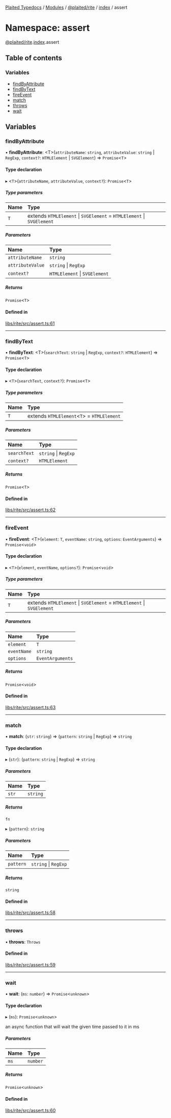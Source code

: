 [Plaited Typedocs](../README.md) / [Modules](../modules.md) / [@plaited/rite](plaited_rite.md) / [index](plaited_rite.index.md) / assert

# Namespace: assert

[@plaited/rite](plaited_rite.md).[index](plaited_rite.index.md).assert

## Table of contents

### Variables

- [findByAttribute](plaited_rite.index.assert.md#findbyattribute)
- [findByText](plaited_rite.index.assert.md#findbytext)
- [fireEvent](plaited_rite.index.assert.md#fireevent)
- [match](plaited_rite.index.assert.md#match)
- [throws](plaited_rite.index.assert.md#throws)
- [wait](plaited_rite.index.assert.md#wait)

## Variables

### findByAttribute

• **findByAttribute**: <T\>(`attributeName`: `string`, `attributeValue`: `string` \| `RegExp`, `context?`: `HTMLElement` \| `SVGElement`) => `Promise`<`T`\>

#### Type declaration

▸ <`T`\>(`attributeName`, `attributeValue`, `context?`): `Promise`<`T`\>

##### Type parameters

| Name | Type |
| :------ | :------ |
| `T` | extends `HTMLElement` \| `SVGElement` = `HTMLElement` \| `SVGElement` |

##### Parameters

| Name | Type |
| :------ | :------ |
| `attributeName` | `string` |
| `attributeValue` | `string` \| `RegExp` |
| `context?` | `HTMLElement` \| `SVGElement` |

##### Returns

`Promise`<`T`\>

#### Defined in

[libs/rite/src/assert.ts:61](https://github.com/plaited/plaited/blob/aa94723/libs/rite/src/assert.ts#L61)

___

### findByText

• **findByText**: <T\>(`searchText`: `string` \| `RegExp`, `context?`: `HTMLElement`) => `Promise`<`T`\>

#### Type declaration

▸ <`T`\>(`searchText`, `context?`): `Promise`<`T`\>

##### Type parameters

| Name | Type |
| :------ | :------ |
| `T` | extends `HTMLElement`<`T`\> = `HTMLElement` |

##### Parameters

| Name | Type |
| :------ | :------ |
| `searchText` | `string` \| `RegExp` |
| `context?` | `HTMLElement` |

##### Returns

`Promise`<`T`\>

#### Defined in

[libs/rite/src/assert.ts:62](https://github.com/plaited/plaited/blob/aa94723/libs/rite/src/assert.ts#L62)

___

### fireEvent

• **fireEvent**: <T\>(`element`: `T`, `eventName`: `string`, `options`: `EventArguments`) => `Promise`<`void`\>

#### Type declaration

▸ <`T`\>(`element`, `eventName`, `options?`): `Promise`<`void`\>

##### Type parameters

| Name | Type |
| :------ | :------ |
| `T` | extends `HTMLElement` \| `SVGElement` = `HTMLElement` \| `SVGElement` |

##### Parameters

| Name | Type |
| :------ | :------ |
| `element` | `T` |
| `eventName` | `string` |
| `options` | `EventArguments` |

##### Returns

`Promise`<`void`\>

#### Defined in

[libs/rite/src/assert.ts:63](https://github.com/plaited/plaited/blob/aa94723/libs/rite/src/assert.ts#L63)

___

### match

• **match**: (`str`: `string`) => (`pattern`: `string` \| `RegExp`) => `string`

#### Type declaration

▸ (`str`): (`pattern`: `string` \| `RegExp`) => `string`

##### Parameters

| Name | Type |
| :------ | :------ |
| `str` | `string` |

##### Returns

`fn`

▸ (`pattern`): `string`

##### Parameters

| Name | Type |
| :------ | :------ |
| `pattern` | `string` \| `RegExp` |

##### Returns

`string`

#### Defined in

[libs/rite/src/assert.ts:58](https://github.com/plaited/plaited/blob/aa94723/libs/rite/src/assert.ts#L58)

___

### throws

• **throws**: `Throws`

#### Defined in

[libs/rite/src/assert.ts:59](https://github.com/plaited/plaited/blob/aa94723/libs/rite/src/assert.ts#L59)

___

### wait

• **wait**: (`ms`: `number`) => `Promise`<`unknown`\>

#### Type declaration

▸ (`ms`): `Promise`<`unknown`\>

an async function that will wait the given time passed to it in ms

##### Parameters

| Name | Type |
| :------ | :------ |
| `ms` | `number` |

##### Returns

`Promise`<`unknown`\>

#### Defined in

[libs/rite/src/assert.ts:60](https://github.com/plaited/plaited/blob/aa94723/libs/rite/src/assert.ts#L60)
